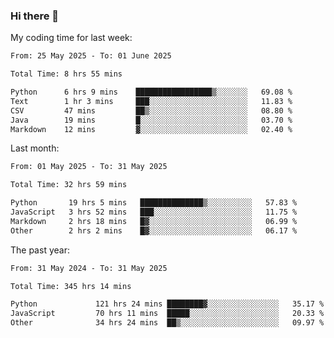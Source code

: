 ### Hi there 👋

My coding time for last week:

<!--START_SECTION:week-->

```txt
From: 25 May 2025 - To: 01 June 2025

Total Time: 8 hrs 55 mins

Python      6 hrs 9 mins    █████████████████▒░░░░░░░   69.08 %
Text        1 hr 3 mins     ███░░░░░░░░░░░░░░░░░░░░░░   11.83 %
CSV         47 mins         ██▒░░░░░░░░░░░░░░░░░░░░░░   08.80 %
Java        19 mins         █░░░░░░░░░░░░░░░░░░░░░░░░   03.70 %
Markdown    12 mins         ▓░░░░░░░░░░░░░░░░░░░░░░░░   02.40 %
```

<!--END_SECTION:week-->

Last month:

<!--START_SECTION:month-->

```txt
From: 01 May 2025 - To: 31 May 2025

Total Time: 32 hrs 59 mins

Python       19 hrs 5 mins   ██████████████▒░░░░░░░░░░   57.83 %
JavaScript   3 hrs 52 mins   ███░░░░░░░░░░░░░░░░░░░░░░   11.75 %
Markdown     2 hrs 18 mins   █▓░░░░░░░░░░░░░░░░░░░░░░░   06.99 %
Other        2 hrs 2 mins    █▓░░░░░░░░░░░░░░░░░░░░░░░   06.17 %
```

<!--END_SECTION:month-->

The past year:

<!--START_SECTION:year-->

```txt
From: 31 May 2024 - To: 31 May 2025

Total Time: 345 hrs 14 mins

Python             121 hrs 24 mins ████████▓░░░░░░░░░░░░░░░░   35.17 %
JavaScript         70 hrs 11 mins  █████░░░░░░░░░░░░░░░░░░░░   20.33 %
Other              34 hrs 24 mins  ██▒░░░░░░░░░░░░░░░░░░░░░░   09.97 %
```

<!--END_SECTION:year-->
